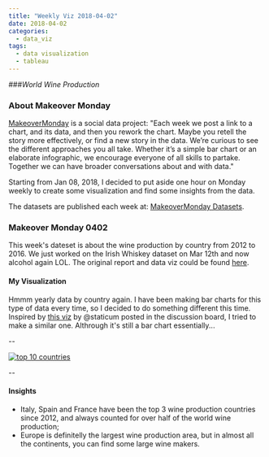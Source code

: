 ```yaml
---
title: "Weekly Viz 2018-04-02"
date: 2018-04-02
categories:
  - data_viz
tags:
  - data visualization
  - tableau
---
```


###*World Wine Production*


### About Makeover Monday

[MakeoverMonday](http://www.makeovermonday.co.uk/) is a social data project:
"Each week we post a link to a chart, and its data, and then you rework the chart.
Maybe you retell the story more effectively, or find a new story in the data.
We’re curious to see the different approaches you all take. Whether it’s a simple bar chart or an elaborate infographic, we encourage everyone of all skills to partake.
Together we can have broader conversations about and with data."

Starting from Jan 08, 2018, I decided to put aside one hour on Monday weekly to create some visualization and find some insights from the data.

The datasets are published each week at: [MakeoverMonday Datasets](http://www.makeovermonday.co.uk/data/).

### Makeover Monday 0402

This week's dateset is about the wine production by country from 2012 to 2016. We just worked on the Irish Whiskey dataset on Mar 12th and now alcohol again LOL. The original report and data viz could be found [here](http://www.oiv.int/public/medias/5287/oiv-noteconjmars2017-en.pdf).

#### My Visualization

Hmmm yearly data by country again. I have been making bar charts for this type of data every time, so I decided to do something different this time.
Inspired by [this viz](https://public.tableau.com/profile/staticum#!/vizhome/TOPWINEPRODUCERCOUNTRIES2016/Dashboard1) by @staticum posted in the discussion board, I tried to make a similar one. Althrough it's still a bar chart essentially...  

--  
<div class='tableauPlaceholder' id='viz1522729667006' style='position: relative'>
<noscript><a href='#'>
  <img alt='top 10 countries ' src='https:&#47;&#47;public.tableau.com&#47;static&#47;images&#47;Ma&#47;MakeOverMonday0402&#47;top10countries&#47;1_rss.png' style='border: none' />
</a></noscript>
<object class='tableauViz'  style='display:none;'>
  <param name='host_url' value='https%3A%2F%2Fpublic.tableau.com%2F' />
  <param name='embed_code_version' value='3' />
  <param name='site_root' value='' />
  <param name='name' value='MakeOverMonday0402&#47;top10countries' />
  <param name='tabs' value='no' />
  <param name='toolbar' value='yes' />
  <param name='static_image' value='https:&#47;&#47;public.tableau.com&#47;static&#47;images&#47;Ma&#47;MakeOverMonday0402&#47;top10countries&#47;1.png' />
  <param name='animate_transition' value='yes' />
  <param name='display_static_image' value='yes' />
  <param name='display_spinner' value='yes' />
  <param name='display_overlay' value='yes' />
  <param name='display_count' value='yes' />
  <param name='filter' value='publish=yes' />
</object></div>                
<script type='text/javascript'>                    
  var divElement = document.getElementById('viz1522729667006');  
  var vizElement = divElement.getElementsByTagName('object')[0];  
  vizElement.style.width='800px';vizElement.style.height='627px';     
  var scriptElement = document.createElement('script');                 
  scriptElement.src = 'https://public.tableau.com/javascripts/api/viz_v1.js';
  vizElement.parentNode.insertBefore(scriptElement, vizElement);           
</script>  

--  

#### Insights
* Italy, Spain and France have been the top 3 wine production countries since 2012, and always counted for over half of the world wine production;  
* Europe is definitelly the largest wine production area, but in almost all the continents, you can find some large wine makers.  

